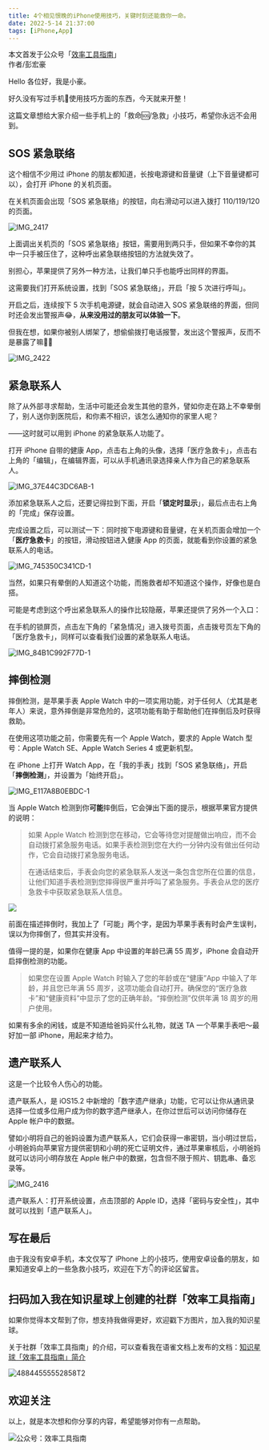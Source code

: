 ```yaml
---
title: 4个相见恨晚的iPhone使用技巧，关键时刻还能救你一命。                                   
date: 2022-5-14 21:37:00               
tags: [iPhone,App]                                                             
--- 
```


本文首发于公众号「[效率工具指南](https://mp.weixin.qq.com/s/rN8qotED3XyWAGHvGjrAwQ)」   
作者/彭宏豪       


Hello 各位好，我是小豪。  

好久没有写过手机📱使用技巧方面的东西，今天就来开整！   

这篇文章想给大家介绍一些手机上的「救命🆘/急救」小技巧，希望你永远不会用到。   

## SOS 紧急联络

这个相信不少用过 iPhone 的朋友都知道，长按电源键和音量键（上下音量键都可以），会打开 iPhone 的关机页面。

在关机页面会出现「SOS 紧急联络」的按钮，向右滑动可以进入拨打 110/119/120 的页面。   

![IMG_2417](https://img.penghh.fun/2022/05/14/img2417.JPEG)

上面调出关机页的「SOS 紧急联络」按钮，需要用到两只手，但如果不幸你的其中一只手被压住了，这种呼出紧急联络按钮的方法就失效了。  

别担心，苹果提供了另外一种方法，让我们单只手也能呼出同样的界面。  

这需要我们打开系统设置，找到「SOS 紧急联络」，开启「按 5 次进行呼叫」。  

开启之后，连续按下 5 次手机电源键，就会自动进入 SOS 紧急联络的界面，但同时还会发出警报声😂，**从来没用过的朋友可以体验一下**。     

但我在想，如果你被别人绑架了，想偷偷拨打电话报警，发出这个警报声，反而不是暴露了嘛🤦‍♂️ 

![IMG_2422](https://img.penghh.fun/2022/05/14/img2422.jpg)

## 紧急联系人

除了从外部寻求帮助，生活中可能还会发生其他的意外，譬如你走在路上不幸晕倒了，别人送你到医院后，和你素不相识，该怎么通知你的家里人呢？  

——这时就可以用到 iPhone 的紧急联系人功能了。

打开 iPhone 自带的健康 App，点击右上角的头像，选择「医疗急救卡」，点击右上角的「编辑」，在编辑界面，可以从手机通讯录选择亲人作为自己的紧急联系人。  

![IMG_37E44C3DC6AB-1](https://img.penghh.fun/2022/05/14/img37e44c3dc6ab1.jpeg)

添加紧急联系人之后，还要记得拉到下面，开启「**锁定时显示**」，最后点击右上角的「完成」保存设置。  

完成设置之后，可以测试一下：同时按下电源键和音量键，在关机页面会增加一个「**医疗急救卡**」的按钮，滑动按钮进入健康 App 的页面，就能看到你设置的紧急联系人的电话。     


![IMG_745350C341CD-1](https://img.penghh.fun/2022/05/14/img745350c341cd1.jpeg)

当然，如果只有晕倒的人知道这个功能，而施救者却不知道这个操作，好像也是白搭。     

可能是考虑到这个呼出紧急联系人的操作比较隐蔽，苹果还提供了另外一个入口：   

在手机的锁屏页，点击左下角的「紧急情况」进入拨号页面，点击拨号页左下角的「医疗急救卡」，同样可以查看我们设置的紧急联系人电话。   

![IMG_84B1C992F77D-1](https://img.penghh.fun/2022/05/14/img84b1c992f77d1.jpeg)

## 摔倒检测

摔倒检测，是苹果手表 Apple Watch 中的一项实用功能，对于任何人（尤其是老年人）来说，意外摔倒是非常危险的，这项功能有助于帮助他们在摔倒后及时获得救助。     

在使用这项功能之前，你需要先有一个 Apple Watch，要求的 Apple Watch 型号：Apple Watch SE、Apple Watch Series 4 或更新机型。  

在 iPhone 上打开 Watch App，在「我的手表」找到「SOS 紧急联络」，开启「**摔倒检测**」，并设置为「始终开启」。   

![IMG_E117A8B0EBDC-1](https://img.penghh.fun/2022/05/14/imge117a8b0ebdc1.jpeg)

当 Apple Watch 检测到你**可能**摔倒后，它会弹出下面的提示，根据苹果官方提供的说明：   

> 如果 Apple Watch 检测到您在移动，它会等待您对提醒做出响应，而不会自动拨打紧急服务电话。如果手表检测到您在大约一分钟内没有做出任何动作，它会自动拨打紧急服务电话。    
> 
> 在通话结束后，手表会向您的紧急联系人发送一条包含您所在位置的信息，让他们知道手表检测到您摔得很严重并呼叫了紧急服务。手表会从您的医疗急救卡中获取紧急联系人信息。

![](https://img.penghh.fun/2022/05/14/16525333154392.jpg)

前面在描述摔倒时，我加上了「可能」两个字，是因为苹果手表有时会产生误判，误以为你摔倒了，但其实并没有。   

值得一提的是，如果你在健康 App 中设置的年龄已满 55 周岁，iPhone 会自动开启摔倒检测的功能。  

> 如果您在设置 Apple Watch 时输入了您的年龄或在“健康”App 中输入了年龄，并且您已年满 55 周岁，这项功能会自动打开。确保您的“医疗急救卡”和“健康资料”中显示了您的正确年龄。“摔倒检测”仅供年满 18 周岁的用户使用。


如果有多余的闲钱，或是不知道给爸妈买什么礼物，就送 TA 一个苹果手表吧～最好加一部 iPhone，用起来才给力。      


## 遗产联系人  

这是一个比较令人伤心的功能。  

遗产联系人，是 iOS15.2 中新增的「数字遗产继承」功能，它可以让你从通讯录选择一位或多位用户成为你的数字遗产继承人，在你过世后可以访问你储存在 Apple 帐户中的数据。

譬如小明将自己的爸妈设置为遗产联系人，它们会获得一串密钥，当小明过世后，小明爸妈向苹果官方提供密钥和小明的死亡证明文件，通过苹果审核后，小明爸妈就可以访问小明存放在 Apple 帐户中的数据，包含但不限于照片、钥匙串、备忘录等。  

![IMG_2416](https://img.penghh.fun/2022/05/14/img2416.JPEG)


遗产联系人：打开系统设置，点击顶部的 Apple ID，选择「密码与安全性」，其中就可以找到「遗产联系人」。    

## 写在最后

由于我没有安卓手机，本文仅写了 iPhone 上的小技巧，使用安卓设备的朋友，如果知道安卓上的一些急救小技巧，欢迎在下方👇的评论区留言。   

## 扫码加入我在知识星球上创建的社群「效率工具指南」  

如果你觉得本文帮到了你，想支持我做得更好，欢迎戳下方图片，加入我的知识星球。     

关于社群「效率工具指南」的介绍，可以查看我在语雀文档上发布的文档：[知识星球「效率工具指南」简介](https://www.yuque.com/penghonghao/af0aai/glwrg2dl0dqlegi6?singleDoc#)    

![48844555552858T2](https://img.penghh.fun/2023/03/25/48844555552858t2.JPG)   

## 欢迎关注     

以上，就是本次想和你分享的内容，希望能够对你有一点帮助。     

![公众号：效率工具指南](https://img.penghh.fun/2021/05/28/gong-zhong-hao-wei-bu-er-wei-ma-dailogo.png)     



